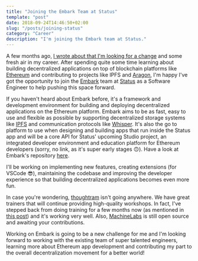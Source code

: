 ```yaml
---
title: "Joining the Embark Team at Status"
template: "post"
date: 2018-09-24T14:46:50+02:00
slug: "/posts/joining-status"
category: "Career"
description: "I'm joining the Embark team at Status."
---
```


A few months ago, [I wrote about that I'm looking for a change](/posts/a-new-start/) and some fresh air in my career. After spending quite some time learning about building decentralized applications on top of blockchain platforms like [Ethereum](https://ethereum.org/) and contributing to projects like IPFS and [Aragon](https://aragon.org), I'm happy I've got the opportunity to join the [Embark](https://embark.status.im) team at [Status](https://status.im) as a Software Engineer to help pushing this space forward.

If you haven't heard about Embark before, it's a framework and development environment for building and deploying decentralized applications on the Ethereum platform. Embark aims to be as fast, easy to use and flexible as possible by supporting decentralized storage systems like [IPFS](https://ipfs.io) and communication protocols like [Whisper](https://ethereum.stackexchange.com/questions/127/what-is-whisper-and-what-is-it-used-for). It's also the go to platform to use when designing and building apps that run inside the Status app and will be a core API for Status' upcoming Studio project, an integrated developer environment and education platform for Ethereum developers (sorry, no link, as it's super early stages 🙃). Have a look at Embark's repository [here](https://github.com/embark-framework/embark).

I'll be working on implementing new features, creating extensions (for VSCode 😎), maintaining the codebase and improving the developer experience so that building decentralized applications becomes even more fun.

In case you're wondering, [thoughtram](https://thoughtram.io) isn't going anywhere. We have great trainers that will continue providing high-quality workshops. In fact, I've stepped back from doing training for a few months now (as mentioned in [this post](/posts/a-new-start/)) and it's working very well. Also, [MachineLabs](https://machinelabs.ai) is still open source and awaiting your contributions.

Working on Embark is going to be a new challenge for me and I'm looking forward to working with the existing team of super talented engineers, learning more about Ethereum app development and contributing my part to the overall decentralization movement for a better world!



